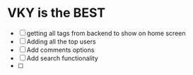 # VKY is the BEST

- [ ] getting all tags from backend to show on home screen
- [ ] Adding all the top users 
- [ ] Add comments options
- [ ] Add search functionality
- [ ] 
